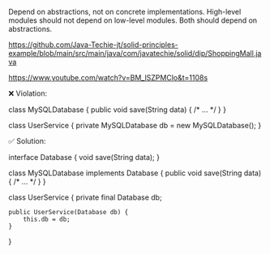Depend on abstractions, not on concrete implementations.
 High-level modules should not depend on low-level modules. Both should depend on abstractions.

 https://github.com/Java-Techie-jt/solid-principles-example/blob/main/src/main/java/com/javatechie/solid/dip/ShoppingMall.java

 https://www.youtube.com/watch?v=BM_lSZPMClo&t=1108s

❌ Violation:

class MySQLDatabase {
    public void save(String data) { /* ... */ }
}

class UserService {
    private MySQLDatabase db = new MySQLDatabase();
}

✅ Solution:

interface Database {
    void save(String data);
}

class MySQLDatabase implements Database {
    public void save(String data) { /* ... */ }
}

class UserService {
    private final Database db;

    public UserService(Database db) {
        this.db = db;
    }
}
